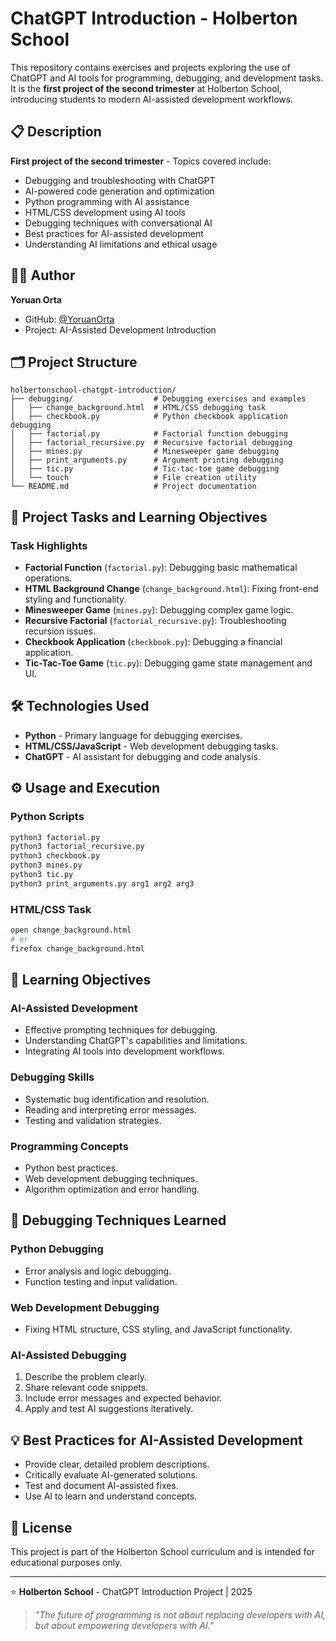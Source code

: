 # ChatGPT Introduction - Holberton School

This repository contains exercises and projects exploring the use of ChatGPT and AI tools for programming, debugging, and development tasks. It is the **first project of the second trimester** at Holberton School, introducing students to modern AI-assisted development workflows.

## 📋 Description

**First project of the second trimester** - Topics covered include:
- Debugging and troubleshooting with ChatGPT
- AI-powered code generation and optimization
- Python programming with AI assistance
- HTML/CSS development using AI tools
- Debugging techniques with conversational AI
- Best practices for AI-assisted development
- Understanding AI limitations and ethical usage

## 👨‍💻 Author

**Yoruan Orta**
- GitHub: [@YoruanOrta](https://github.com/YoruanOrta)
- Project: AI-Assisted Development Introduction

## 🗂️ Project Structure

```
holbertonschool-chatgpt-introduction/
├── debugging/                  # Debugging exercises and examples
│   ├── change_background.html  # HTML/CSS debugging task
│   ├── checkbook.py            # Python checkbook application debugging
│   ├── factorial.py            # Factorial function debugging
│   ├── factorial_recursive.py  # Recursive factorial debugging
│   ├── mines.py                # Minesweeper game debugging
│   ├── print_arguments.py      # Argument printing debugging
│   ├── tic.py                  # Tic-tac-toe game debugging
│   └── touch                   # File creation utility
└── README.md                   # Project documentation
```

## 🚀 Project Tasks and Learning Objectives

### **Task Highlights**
- **Factorial Function** (`factorial.py`): Debugging basic mathematical operations.
- **HTML Background Change** (`change_background.html`): Fixing front-end styling and functionality.
- **Minesweeper Game** (`mines.py`): Debugging complex game logic.
- **Recursive Factorial** (`factorial_recursive.py`): Troubleshooting recursion issues.
- **Checkbook Application** (`checkbook.py`): Debugging a financial application.
- **Tic-Tac-Toe Game** (`tic.py`): Debugging game state management and UI.

## 🛠️ Technologies Used

- **Python** - Primary language for debugging exercises.
- **HTML/CSS/JavaScript** - Web development debugging tasks.
- **ChatGPT** - AI assistant for debugging and code analysis.

## ⚙️ Usage and Execution

### Python Scripts
```bash
python3 factorial.py
python3 factorial_recursive.py
python3 checkbook.py
python3 mines.py
python3 tic.py
python3 print_arguments.py arg1 arg2 arg3
```

### HTML/CSS Task
```bash
open change_background.html
# or
firefox change_background.html
```

## 🎯 Learning Objectives

### **AI-Assisted Development**
- Effective prompting techniques for debugging.
- Understanding ChatGPT's capabilities and limitations.
- Integrating AI tools into development workflows.

### **Debugging Skills**
- Systematic bug identification and resolution.
- Reading and interpreting error messages.
- Testing and validation strategies.

### **Programming Concepts**
- Python best practices.
- Web development debugging techniques.
- Algorithm optimization and error handling.

## 🔧 Debugging Techniques Learned

### **Python Debugging**
- Error analysis and logic debugging.
- Function testing and input validation.

### **Web Development Debugging**
- Fixing HTML structure, CSS styling, and JavaScript functionality.

### **AI-Assisted Debugging**
1. Describe the problem clearly.
2. Share relevant code snippets.
3. Include error messages and expected behavior.
4. Apply and test AI suggestions iteratively.

## 💡 Best Practices for AI-Assisted Development

- Provide clear, detailed problem descriptions.
- Critically evaluate AI-generated solutions.
- Test and document AI-assisted fixes.
- Use AI to learn and understand concepts.

## 📄 License

This project is part of the Holberton School curriculum and is intended for educational purposes only.

---

⭐ **Holberton School** - ChatGPT Introduction Project | 2025

> *"The future of programming is not about replacing developers with AI, but about empowering developers with AI."*
